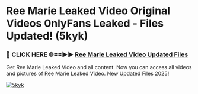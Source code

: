 # Ree Marie Leaked Video Original Videos 0nlyFans Leaked - Files Updated! (5kyk)

<h3>🔴 CLICK HERE 🌐==►► <a href="https://tinyurl.com/brd5kh86" rel="nofollow">Ree Marie Leaked Video Updated Files</a></h3>

Get Ree Marie Leaked Video and all content. Now you can access all videos and pictures of Ree Marie Leaked Video. New Updated Files 2025!

[![5kyk](https://i.imgur.com/K7sEzmb.gif)](https://tinyurl.com/brd5kh86)
